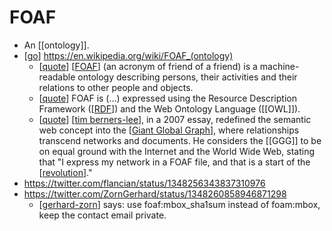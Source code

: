 # FOAF

- An [[ontology]].
- [[go]] https://en.wikipedia.org/wiki/FOAF_(ontology)
  - [[quote]] [[FOAF]] (an acronym of friend of a friend) is a machine-readable ontology describing persons, their activities and their relations to other people and objects.
  - [[quote]] FOAF is (...) expressed using the Resource Description Framework ([[RDF]]) and the Web Ontology Language ([[OWL]]).
  - [[quote]] [[tim berners-lee]], in a 2007 essay, redefined the semantic web concept into the [[Giant Global Graph]], where relationships transcend networks and documents. He considers the [[GGG]] to be on equal ground with the Internet and the World Wide Web, stating that "I express my network in a FOAF file, and that is a start of the [[revolution]]."
- https://twitter.com/flancian/status/1348256343837310976
- https://twitter.com/ZornGerhard/status/1348260858946871298
  - [[gerhard-zorn]] says: use foaf:mbox_sha1sum instead of foam:mbox, keep the contact email private.



[//begin]: # "Autogenerated link references for markdown compatibility"
[go]: go "Go"
[quote]: quote "Quote"
[FOAF]: foaf "FOAF"
[RDF]: rdf "RDF"
[tim berners-lee]: tim-berners-lee "Tim Berners Lee"
[Giant Global Graph]: giant-global-graph "Giant Global Graph"
[revolution]: revolution "Revolution"
[gerhard-zorn]: gerhard-zorn "Gerhard Zorn"
[//end]: # "Autogenerated link references"